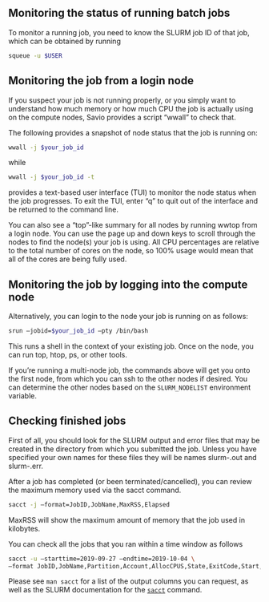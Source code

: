 ## Monitoring the status of running batch jobs

To monitor a running job, you need to know the SLURM job ID of that job, which can be obtained by running

```bash
squeue -u $USER
```

## Monitoring the job from a login node

If you suspect your job is not running properly, or you simply want to understand how much memory or how much CPU the job is actually using on the compute nodes, Savio provides a script “wwall” to check that.

The following provides a snapshot of node status that the job is running on:

```bash
wwall -j $your_job_id
```
while

```bash
wwall -j $your_job_id -t
```

provides a text-based user interface (TUI) to monitor the node status when the job progresses. To exit the TUI, enter “q” to quit out of the interface and be returned to the command line.

You can also see a “top”-like summary for all nodes by running wwtop from a login node. You can use the page up and down keys to scroll through the nodes to find the node(s) your job is using. All CPU percentages are relative to the total number of cores on the node, so 100% usage would mean that all of the cores are being fully used.

## Monitoring the job by logging into the compute node
Alternatively, you can login to the node your job is running on as follows:

```bash
srun –jobid=$your_job_id –pty /bin/bash
```

This runs a shell in the context of your existing job. Once on the node, you can run top, htop, ps, or other tools.

If you’re running a multi-node job, the commands above will get you onto the first node, from which you can ssh to the other nodes if desired. You can determine the other nodes based on the `SLURM_NODELIST` environment variable.

## Checking finished jobs
First of all, you should look for the SLURM output and error files that may be created in the directory from which you submitted the job. Unless you have specified your own names for these files they will be names slurm-.out and slurm-.err.

After a job has completed (or been terminated/cancelled), you can review the maximum memory used via the sacct command.

```bash
sacct -j –format=JobID,JobName,MaxRSS,Elapsed 
```
MaxRSS will show the maximum amount of memory that the job used in kilobytes.

You can check all the jobs that you ran within a time window as follows

```bash
sacct -u –starttime=2019-09-27 –endtime=2019-10-04 \
–format JobID,JobName,Partition,Account,AllocCPUS,State,ExitCode,Start,End,NodeList
```

Please see `man sacct` for a list of the output columns you can request, as well as the SLURM documentation for the [`sacct`](https://slurm.schedmd.com/sacct.html) command.